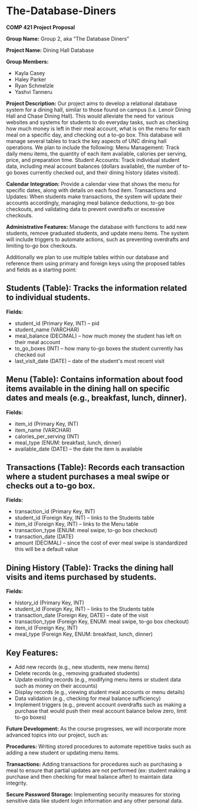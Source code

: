 # The-Database-Diners

**COMP 421 Project Proposal**

**Group Name:** Group 2, aka “The Database Diners”

**Project Name:** Dining Hall Database

**Group Members:**
- Kayla Casey
- Haley Parker
- Ryan Schmelzle 
- Yashvi Tanneru
  
**Project Description:** Our project aims to develop a relational database system for a dining hall, similar to those found on campus (i.e. Lenoir Dining Hall and Chase Dining Hall). This would alleviate the need for various websites and systems for students to do everyday tasks, such as checking how much money is left in their meal account, what is on the menu for each meal on a specific day, and checking out a to-go box. This database will manage several tables to track the key aspects of UNC dining hall operations. We plan to include the following:
Menu Management: Track daily menu items, the quantity of each item available, calories per serving, price, and preparation time.
Student Accounts: Track individual student data, including meal account balances (dollars available), the number of to-go boxes currently checked out, and their dining history (dates visited).

**Calendar Integration:** Provide a calendar view that shows the menu for specific dates, along with details on each food item.
Transactions and Updates: When students make transactions, the system will update their accounts accordingly, managing meal balance deductions, to-go box checkouts, and validating data to prevent overdrafts or excessive checkouts.

**Administrative Features:** Manage the database with functions to add new students, remove graduated students, and update menu items. The system will include triggers to automate actions, such as preventing overdrafts and limiting to-go box checkouts.

Additionally we plan to use multiple tables within our database and reference them using primary and foreign keys using the proposed tables and fields as a starting point:

## Students (Table): Tracks the information related to individual students.

**Fields:**
- student_id (Primary Key, INT)
– pid
- student_name (VARCHAR)
- meal_balance (DECIMAL) – how much money the student has left on their meal account
- to_go_boxes (INT) – how many to-go boxes the student currently has checked out
- last_visit_date (DATE) – date of the student's most recent visit

## Menu (Table): Contains information about food items available in the dining hall on specific dates and meals (e.g., breakfast, lunch, dinner).

**Fields:**
- item_id (Primary Key, INT)
- item_name (VARCHAR) 
- calories_per_serving (INT)
- meal_type (ENUM: breakfast, lunch, dinner)
- available_date (DATE) – the date the item is available

## Transactions (Table): Records each transaction where a student purchases a meal swipe or checks out a to-go box.

**Fields:**
- transaction_id (Primary Key, INT)
- student_id (Foreign Key, INT) – links to the Students table
- item_id (Foreign Key, INT) – links to the Menu table
- transaction_type (ENUM: meal swipe, to-go box checkout)
- transaction_date (DATE)
- amount (DECIMAL) – since the cost of ever meal swipe is standardized this will be a default value

## Dining History (Table): Tracks the dining hall visits and items purchased by students.

**Fields:**
- history_id (Primary Key, INT)
- student_id (Foreign Key, INT) – links to the Students table
- transaction_date (Foreign Key, DATE) – date of the visit
- transaction_type (Foreign Key, ENUM: meal swipe, to-go box checkout)
- item_id (Foreign Key, INT)
- meal_type (Foreign Key, ENUM: breakfast, lunch, dinner)

## Key Features:
- Add new records (e.g., new students, new menu items)
- Delete records (e.g., removing graduated students)
- Update existing records (e.g., modifying menu items or student data such as money on their accounts)
- Display records (e.g., viewing student meal accounts or menu details)
- Data validation (e.g., checking for meal balance sufficiency)
- Implement triggers (e.g., prevent account overdrafts such as making a purchase that would push their meal account balance below zero, limit to-go boxes)

**Future Development:** As the course progresses, we will incorporate more advanced topics into our project, such as:

**Procedures:** Writing stored procedures to automate repetitive tasks such as adding a new student or updating menu items.

**Transactions:** Adding transactions for procedures such as purchasing a meal to ensure that partial updates are not performed (ex: student making a purchase and then checking for meal balance after) to maintain data integrity.

**Secure Password Storage:** Implementing security measures for storing sensitive data like student login information and any other personal data.








